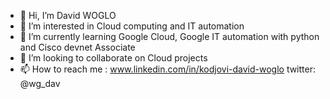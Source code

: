 - 👋 Hi, I’m David WOGLO
- 👀 I’m interested in Cloud computing and IT automation
- 🌱 I’m currently learning Google Cloud, Google IT automation with python and Cisco devnet Associate
- 💞️ I’m looking to collaborate on Cloud projects
- 📫 How to reach me : www.linkedin.com/in/kodjovi-david-woglo  twitter: @wg_dav 

<!---
davWK/davWK is a ✨ special ✨ repository because its `README.md` (this file) appears on your GitHub profile.
You can click the Preview link to take a look at your changes.
--->
